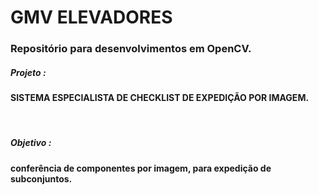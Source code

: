 # GMV ELEVADORES

<h3>Repositório para desenvolvimentos em OpenCV.</h3>

<h5>Projeto :</h5> <h4>SISTEMA ESPECIALISTA DE CHECKLIST DE EXPEDIÇÃO POR IMAGEM.</h4><br>
<h5>Objetivo :</h5> <h4>conferência de componentes por imagem, para expedição de subconjuntos.</h4>
